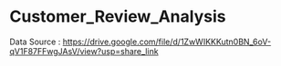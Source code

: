# Customer_Review_Analysis

Data Source : https://drive.google.com/file/d/1ZwWIKKKutn0BN_6oV-qV1F87FFwgJAsV/view?usp=share_link
